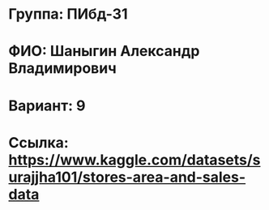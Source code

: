 # Группа: ПИбд-31
# ФИО: Шаныгин Александр Владимирович
# Вариант: 9
# Ссылка: https://www.kaggle.com/datasets/surajjha101/stores-area-and-sales-data
